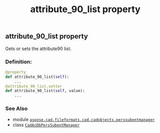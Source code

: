 ﻿---
title: attribute_90_list property
second_title: Aspose.CAD for Python via .NET API References
description: 
type: docs
weight: 70
url: /python-net/aspose.cad.fileformats.cad.cadobjects.perssubentmanager/cadacdbperssubentmanager/attribute_90_list/
is_root: false
---

## attribute_90_list property


Gets or sets the attribute90 list.
### Definition:
```python
@property
def attribute_90_list(self):
    ...
@attribute_90_list.setter
def attribute_90_list(self, value):
    ...
```

### See Also
* module [`aspose.cad.fileformats.cad.cadobjects.perssubentmanager`](../../)
* class [`CadAcDbPersSubentManager`](/cad/python-net/aspose.cad.fileformats.cad.cadobjects.perssubentmanager/cadacdbperssubentmanager)
